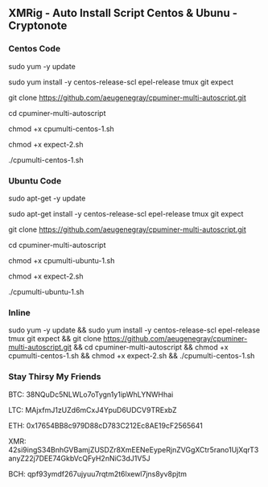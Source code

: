 ## XMRig - Auto Install Script Centos & Ubunu - Cryptonote

### Centos Code
sudo yum -y update

sudo yum install -y centos-release-scl epel-release tmux git expect

git clone https://github.com/aeugenegray/cpuminer-multi-autoscript.git

cd cpuminer-multi-autoscript

chmod +x cpumulti-centos-1.sh

chmod +x expect-2.sh

./cpumulti-centos-1.sh

### Ubuntu Code
sudo apt-get -y update

sudo apt-get install -y centos-release-scl epel-release tmux git expect

git clone https://github.com/aeugenegray/cpuminer-multi-autoscript.git

cd cpuminer-multi-autoscript

chmod +x cpumulti-ubuntu-1.sh

chmod +x expect-2.sh

./cpumulti-ubuntu-1.sh

### Inline

sudo yum -y update && sudo yum install -y centos-release-scl epel-release tmux git expect && git clone https://github.com/aeugenegray/cpuminer-multi-autoscript.git && cd cpuminer-multi-autoscript && chmod +x cpumulti-centos-1.sh && chmod +x expect-2.sh && ./cpumulti-centos-1.sh


### Stay Thirsy My Friends
BTC: 38NQuDc5NLWLo7oTygn1y1ipWhLYNWHhai

LTC: MAjxfmJ1zUZd6mCxJ4YpuD6UDCV9TRExbZ

ETH: 0x17654BB8c979D88cD783C212Ec8AE19cF2565641

XMR: 42si9ingS34BnhGVBamjZUSDZr8XmEENeEypeRjnZVGgXCtr5rano1UjXqrT3anyZ22j7DEE74GkbVcQFyH2nNiC3dJ1V5J

BCH: qpf93ymdf267ujyuu7rqtm2t6lxewl7jns8yv8pjtm

